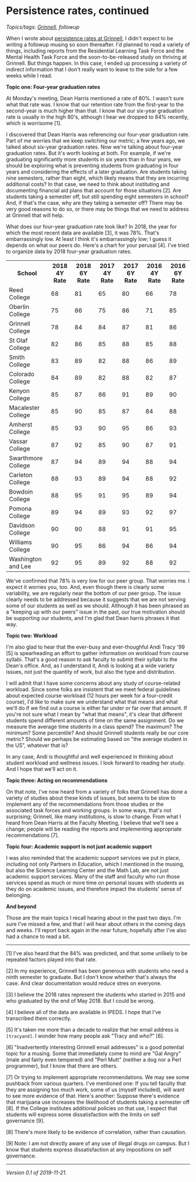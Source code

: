 Persistence rates, continued
============================

*Topics/tags: [Grinnell](index-grinnell), followup*

When I wrote about [persistence rates at
Grinnell](persistence-rates-2019-11-19), I didn't expect to be
writing a followup musing so soon thereafter.  I'd planned to read
a variety of things, including reports from the Residential Learning
Task Force and the Mental Health Task Force and the soon-to-be-released
study on thriving at Grinnell.  But things happen.  In this case, I
ended up processing a variety of indirect information that I don't
really want to leave to the side for a few weeks while I read.

**Topic one: Four-year graduation rates**

At Monday's meeting, Dean Harris mentioned a rate of 80%.  I wasn't sure
what that rate was.  I know that our retention rate from the first-year
to the second-year is much higher than that.  I know that our six-year
graduation rate is usually in the high 80's, although I hear we dropped
to 84% recently, which is worrisome [1].

I discovered that Dean Harris was referencing our four-year graduation
rate.  Part of me worries that we keep switching our metric; a few
years ago, we talked about six-year graduation rates.  Now we're
talking about four-year graduation rates.  But it's worth looking
at both.  For example, if we're graduating significantly more
students in six years than in four years, we should be exploring
what is preventing students from graduating in four years and
considering the effects of a later graduation.  Are students taking
nine semesters, rather than eight, which likely means that they are
incurring additional costs?  In that case, we need to think about
instituting and documenting financial aid plans that account for those
situations [2].  Are students taking a semester off, but still
spending eight semesters in school?  And, if that's the case, why
are they taking a semester off?  There may be very good reasons to
do so, or there may be things that we need to address at Grinnell
that will help.

What does our four-year graduation rate look like?  In 2018, the year
for which the most recent data are available [3], it was 78%.  That's
embarrassingly low.  At least I think it's embarrassingly low; I guess
it depends on what our peers do.  Here's a chart for your perusal [4].  I've
tried to organize data by 2018 four-year graduation rates.

<table class="table">
  <tr>
    <th>School</th>
    <th>2018 4Y Rate</th>
    <th>2018 6Y Rate</th>
    <th>2017 4Y Rate</th>
    <th>2017 6Y Rate</th>
    <th>2016 4Y Rate</th>
    <th>2016 6Y Rate</th>
  </tr>
  <tr><td>Reed College</td> <td>68</td> <td>81</td> <td>65</td> <td>80</td> <td>66</td> <td>78</td></tr>
  <tr><td>Oberlin College</td> <td>75</td> <td>86</td> <td>75</td> <td>86</td> <td>71</td><td>85</td></tr>
  <tr><td>Grinnell College</td> <td>78</td> <td>84</td> <td>84</td> <td>87</td> <td>81</td><td>86</td></tr>
  <tr><td>St Olaf College</td> <td>82</td> <td>86</td> <td>85</td> <td>88</td> <td>85</td> <td>88</td></tr>
  <tr><td>Smith College</td> <td>83</td> <td>89</td> <td>82</td> <td>88</td> <td>86</td> <td>89</td></tr>
  <tr><td>Colorado College</td> <td>84</td> <td>89</td> <td>82</td> <td>88</td> <td>82</td> <td>87</td></tr>
  <tr><td>Kenyon College</td> <td>85</td> <td>87</td> <td>86</td> <td>91</td> <td>89</td> <td>90</td></tr>
  <tr><td>Macalester College</td> <td>85</td> <td>90</td> <td>85</td> <td>87</td> <td>84</td><td>88</td></tr>
  <tr><td>Amherst College</td> <td>85</td> <td>93</td> <td>90</td> <td>95</td> <td>86</td> <td>93</td></tr>
  <tr><td>Vassar College</td> <td>87</td> <td>92</td> <td>85</td> <td>90</td> <td>87</td> <td>91</td></tr>
  <tr><td>Swarthmore College</td> <td>87</td> <td>94</td> <td>89</td> <td>94</td> <td>88</td> <td>94</td></tr>
  <tr><td>Carleton College</td> <td>88</td> <td>93</td> <td>89</td> <td>94</td> <td>88</td> <td>92</td></tr>
  <tr><td>Bowdoin College</td> <td>88</td> <td>95</td> <td>91</td> <td>95</td> <td>89</td> <td>94</td></tr>
  <tr><td>Pomona College</td> <td>89</td> <td>94</td> <td>89</td> <td>93</td> <td>92</td> <td>97</td></tr>
  <tr><td>Davidson College</td> <td>90</td> <td>90</td> <td>88</td> <td>91</td> <td>91</td> <td>95</td></tr>
  <tr><td>Williams College</td> <td>90</td> <td>95</td> <td>86</td> <td>94</td> <td>86</td> <td>94</td></tr>
  <tr><td>Washington and Lee</td> <td>92</td> <td>95</td> <td>89</td> <td>92</td> <td>88</td> <td>92</td></tr>
</table>

We've confirmed that 78% is very low for our peer group.  That worries me.
I expect it worries you, too.  And, even though there is clearly some
variability, we are regularly near the bottom of our peer group.  The
issue clearly needs to be addressed because it suggests that we are not
serving some of our students as well as we should.   Although it has been
phrased as a "keeping up with our peers" issue in the past, our true
motivation should be supporting our students, and I'm glad that Dean
harris phrases it that way.

**Topic two: Workload**

I'm also glad to hear that the ever-busy and ever-thoughful Andi
Tracy '99 [5] is spearheading an effort to gather information on workload
from course syllabi.  That's a good reason to ask faculty to submit
their syllabi to the Dean's office.  And, as I understand it, Andi
is looking at a wide variety issues, not just the quantity of work,
but also the type and distribution.

I will admit that I have some concerns about any study of course-related
workload.  Since some folks are insistent that we meet federal guidelines
about expected course workload (12 hours per week for a four-credit course),
I'd like to make sure we understand what that means and what we'll do if
we find out a course is either far under or far over that amount.  If
you're not sure what I mean by "what that means", it's clear that different
students spend different amounts of time on the same assignment.  Do we
measure the average time students in a class spend?  The maximum?  The
minimum?  Some percentile?  And should Grinnell students really be our
core metric?  Should we perhaps be estimating based on "the average student
in the US", whatever that is?

In any case, Andi is thoughtful and well experienced in thinking about
student workload and wellness issues.  I look forward to reading her study.
And I hope that we'll act on it.

**Topic three: Acting on recommendations**

On that note, I've now heard from a variety of folks that Grinnell
has done a variety of studies about these kinds of issues, but seems
to be slow to implement any of the recommendations from those studies
or the associated task forces and working groups.  In some ways,
that's not surprising; Grinnell, like many institutions, is slow
to change.  From what I heard from Dean Harris at the Faculty Meeting,
I believe that we'll see a change; people will be reading the reports
and implementing appropriate recommendations [7].

**Topic four: Academic support is not just academic support**

I was also reminded that the academic support services we put in place,
including not only Partners in Education, which I mentioned in the musing,
but also the Science Learning Center and the Math Lab, are not just
academic support services.  Many of the staff and faculty who run those
services spend as much or more time on personal issues with students
as they do on academic issues, and therefore impact the students' sense
of belonging.

**And beyond**

Those are the main topics I recall hearing about in the past two days.
I'm sure I've missed a few, and that I will hear about others in the
coming days and weeks.  I'll report back again in the near future,
hopefully after I've also had a chance to read a bit.

---

[1] I've also heard that the 84% was predicted, and that some unlikely
to be repeated factors played into that rate.

[2] In my experience, Grinnell has been generous with students who need
a ninth semester to graduate.  But I don't know whether that's always
the case.  And clear documentation would reduce stres on everyone.

[3] I believe the 2018 rates represent the students who started in
2015 and who graduated by the end of May 2018.  But I could be wrong.

[4] I believe all of the data are available in IPEDS.  I hope that I've
transcribed them correctly.

[5] It's taken me more than a decade to realize that her email address
is `[tracyand]`.  I wonder how many people ask "Tracy and _who_?" [6].

[6] "Inadvertently interesting Grinnell email addresses" is a good
potential topic for a musing.  Some that immediately come to mind
are "Gal Angry" (male and fairly even tempered) and "Perl Mutt"
(neither a dog nor a Perl programmer), but I know that there are
others.

[7] Or trying to implement appropriate recommendations.  We may see
some pushback from various quarters.  I've mentioned one: If you tell
faculty that they are assigning too much work, some of us (myself
included), will want to see more evidence of that.  Here's another:
Suppose there's evidence that marijuana use increases the likelihood
of students taking a semester off [8].  If the College institutes
additional policies on that use, I expect that students will express
some dissatisfaction with the limits on self governance [9].

[8] There's more likely to be evidence of correlation, rather than
causation.

[9] Note: I am not directly aware of any use of illegal drugs on campus.
But I know that students express dissatisfaction at any impositions on
self governance.

---

*Version 0.1 of 2019-11-21.*
